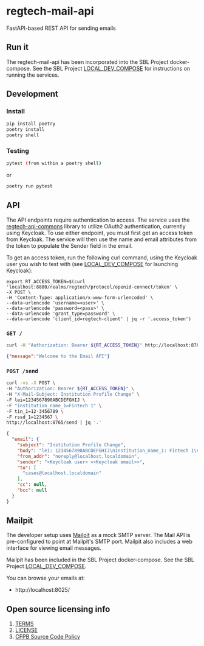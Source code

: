 # regtech-mail-api

FastAPI-based REST API for sending emails

## Run it

The regtech-mail-api has been incorporated into the SBL Project docker-compose.  See the SBL Project [LOCAL_DEV_COMPOSE](https://github.com/cfpb/sbl-project/blob/main/LOCAL_DEV_COMPOSE.md) for instructions on running the services.

## Development

### Install

```bash
pip install poetry
poetry install
poetry shell
```

### Testing

```bash
pytest (from within a poetry shell)
```
or

```bash
poetry run pytest
```

## API
The API endpoints require authentication to access.  The service uses the [regtech-api-commons](https://github.com/cfpb/regtech-api-commons) library to utilize OAuth2 authentication, currently using Keycloak.
To use either endpoint, you must first get an access token from Keycloak.  The service will then use the name and email attributes from the token to populate the Sender field in the email.

To get an access token, run the following curl command, using the Keycloak user you wish to test with (see [LOCAL_DEV_COMPOSE](https://github.com/cfpb/sbl-project/blob/main/LOCAL_DEV_COMPOSE.md) for launching Keycloak):

```
export RT_ACCESS_TOKEN=$(curl 'localhost:8880/realms/regtech/protocol/openid-connect/token' \
-X POST \
-H 'Content-Type: application/x-www-form-urlencoded' \
--data-urlencode 'username=<user>' \
--data-urlencode 'password=<pass>' \
--data-urlencode 'grant_type=password' \
--data-urlencode 'client_id=regtech-client' | jq -r '.access_token')
```

### `GET /`

```bash
curl -H "Authorization: Bearer ${RT_ACCESS_TOKEN}" http://localhost:8765
```
```json
{"message":"Welcome to the Email API"}
```

### `POST /send`

```bash
curl -vs -X POST \
-H "Authorization: Bearer ${RT_ACCESS_TOKEN}" \
-H "X-Mail-Subject: Institution Profile Change" \
-F lei=1234567890ABCDEFGHIJ \
-F "institution_name_1=Fintech 1" \
-F tin_1=12-3456789 \
-F rssd_1=1234567 \
http://localhost:8765/send | jq '.'
```
```json
{
  "email": {
    "subject": "Institution Profile Change",
    "body": "lei: 1234567890ABCDEFGHIJ\ninstitution_name_1: Fintech 1\ntin_1: 12-3456789\nrssd_1: 1234567",
    "from_addr": "noreply@localhost.localdomain",
    "sender": "<Keycloak user> <<Keycloak email>>",
    "to": [
      "cases@localhost.localdomain"
    ],
    "cc": null,
    "bcc": null
  }
}
```

## Mailpit

The developer setup uses [Mailpit](https://mailpit.axllent.org/) as a mock
SMTP server. The Mail API is pre-configured to point at Mailpit's SMTP port.
Mailpit also includes a web interface for viewing email messages.

Mailpit has been included in the SBL Project docker-compose.  See the SBL Project [LOCAL_DEV_COMPOSE](https://github.com/cfpb/sbl-project/blob/main/LOCAL_DEV_COMPOSE.md).

You can browse your emails at:

- http://localhost:8025/


## Open source licensing info
1. [TERMS](TERMS.md)
2. [LICENSE](LICENSE)
3. [CFPB Source Code Policy](https://github.com/cfpb/source-code-policy/)
